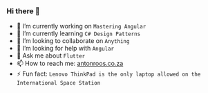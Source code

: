 ### Hi there 👋

- 🔭 I’m currently working on `Mastering Angular`
- 🌱 I’m currently learning `C# Design Patterns`
- 👯 I’m looking to collaborate on `Anything`
- 🤔 I’m looking for help with `Angular`
- 💬 Ask me about `Flutter`
- 📫 How to reach me: <a href="https://antonroos.co.za">antonroos.co.za</a>
- ⚡ Fun fact: `Lenovo ThinkPad is the only laptop allowed on the International Space Station`
